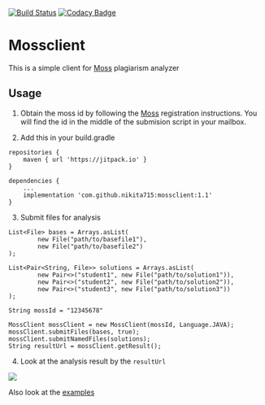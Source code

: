 [![Build Status](https://travis-ci.com/nikita715/mossclient.svg?branch=master)](https://travis-ci.com/nikita715/mossclient)
[![Codacy Badge](https://api.codacy.com/project/badge/Grade/53df0c7ed2014c1bb4d846b2403d02e3)](https://www.codacy.com/app/nikita715/mossclient?utm_source=github.com&amp;utm_medium=referral&amp;utm_content=nikita715/mossclient&amp;utm_campaign=Badge_Grade)
# Mossclient

This is a simple client for [Moss](http://theory.stanford.edu/~aiken/moss/) plagiarism analyzer

## Usage

1. Obtain the moss id by following the [Moss](http://theory.stanford.edu/~aiken/moss/) registration instructions. You will find the id in the middle of the submision script in your mailbox.

2. Add this in your build.gradle

```
repositories {
    maven { url 'https://jitpack.io' }
}

dependencies {
    ...
    implementation 'com.github.nikita715:mossclient:1.1'
}
```

3. Submit files for analysis
```
List<File> bases = Arrays.asList(
        new File("path/to/basefile1"),
        new File("path/to/basefile2")
);

List<Pair<String, File>> solutions = Arrays.asList(
        new Pair<>("student1", new File("path/to/solution1")),
        new Pair<>("student2", new File("path/to/solution2")),
        new Pair<>("student3", new File("path/to/solution3"))
);

String mossId = "12345678"

MossClient mossClient = new MossClient(mossId, Language.JAVA);
mossClient.submitFiles(bases, true);
mossClient.submitNamedFiles(solutions);
String resultUrl = mossClient.getResult();
```

4. Look at the analysis result by the `resultUrl`

<img src="https://github.com/nikita715/mossclient/blob/master/docs/MossScreenshot.jpg"/>

Also look at the [examples](https://github.com/nikita715/mossclient/tree/master/src/test/kotlin/mossclient)
